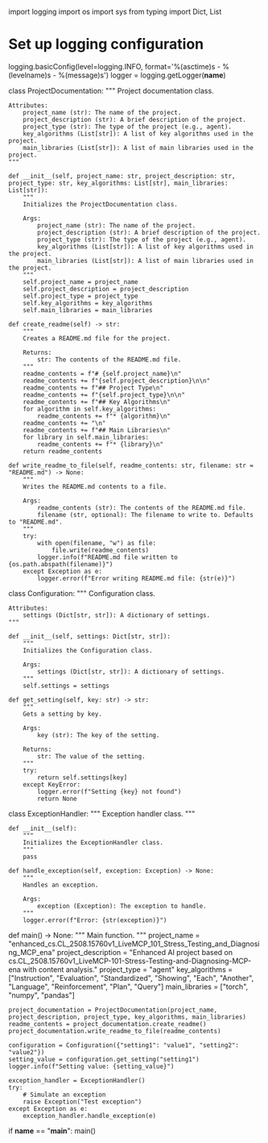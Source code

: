 import logging
import os
import sys
from typing import Dict, List

# Set up logging configuration
logging.basicConfig(level=logging.INFO, format='%(asctime)s - %(levelname)s - %(message)s')
logger = logging.getLogger(__name__)

class ProjectDocumentation:
    """
    Project documentation class.

    Attributes:
        project_name (str): The name of the project.
        project_description (str): A brief description of the project.
        project_type (str): The type of the project (e.g., agent).
        key_algorithms (List[str]): A list of key algorithms used in the project.
        main_libraries (List[str]): A list of main libraries used in the project.
    """

    def __init__(self, project_name: str, project_description: str, project_type: str, key_algorithms: List[str], main_libraries: List[str]):
        """
        Initializes the ProjectDocumentation class.

        Args:
            project_name (str): The name of the project.
            project_description (str): A brief description of the project.
            project_type (str): The type of the project (e.g., agent).
            key_algorithms (List[str]): A list of key algorithms used in the project.
            main_libraries (List[str]): A list of main libraries used in the project.
        """
        self.project_name = project_name
        self.project_description = project_description
        self.project_type = project_type
        self.key_algorithms = key_algorithms
        self.main_libraries = main_libraries

    def create_readme(self) -> str:
        """
        Creates a README.md file for the project.

        Returns:
            str: The contents of the README.md file.
        """
        readme_contents = f"# {self.project_name}\n"
        readme_contents += f"{self.project_description}\n\n"
        readme_contents += f"## Project Type\n"
        readme_contents += f"{self.project_type}\n\n"
        readme_contents += f"## Key Algorithms\n"
        for algorithm in self.key_algorithms:
            readme_contents += f"* {algorithm}\n"
        readme_contents += "\n"
        readme_contents += f"## Main Libraries\n"
        for library in self.main_libraries:
            readme_contents += f"* {library}\n"
        return readme_contents

    def write_readme_to_file(self, readme_contents: str, filename: str = "README.md") -> None:
        """
        Writes the README.md contents to a file.

        Args:
            readme_contents (str): The contents of the README.md file.
            filename (str, optional): The filename to write to. Defaults to "README.md".
        """
        try:
            with open(filename, "w") as file:
                file.write(readme_contents)
            logger.info(f"README.md file written to {os.path.abspath(filename)}")
        except Exception as e:
            logger.error(f"Error writing README.md file: {str(e)}")

class Configuration:
    """
    Configuration class.

    Attributes:
        settings (Dict[str, str]): A dictionary of settings.
    """

    def __init__(self, settings: Dict[str, str]):
        """
        Initializes the Configuration class.

        Args:
            settings (Dict[str, str]): A dictionary of settings.
        """
        self.settings = settings

    def get_setting(self, key: str) -> str:
        """
        Gets a setting by key.

        Args:
            key (str): The key of the setting.

        Returns:
            str: The value of the setting.
        """
        try:
            return self.settings[key]
        except KeyError:
            logger.error(f"Setting {key} not found")
            return None

class ExceptionHandler:
    """
    Exception handler class.
    """

    def __init__(self):
        """
        Initializes the ExceptionHandler class.
        """
        pass

    def handle_exception(self, exception: Exception) -> None:
        """
        Handles an exception.

        Args:
            exception (Exception): The exception to handle.
        """
        logger.error(f"Error: {str(exception)}")

def main() -> None:
    """
    Main function.
    """
    project_name = "enhanced_cs.CL_2508.15760v1_LiveMCP_101_Stress_Testing_and_Diagnosing_MCP_ena"
    project_description = "Enhanced AI project based on cs.CL_2508.15760v1_LiveMCP-101-Stress-Testing-and-Diagnosing-MCP-ena with content analysis."
    project_type = "agent"
    key_algorithms = ["Instruction", "Evaluation", "Standardized", "Showing", "Each", "Another", "Language", "Reinforcement", "Plan", "Query"]
    main_libraries = ["torch", "numpy", "pandas"]

    project_documentation = ProjectDocumentation(project_name, project_description, project_type, key_algorithms, main_libraries)
    readme_contents = project_documentation.create_readme()
    project_documentation.write_readme_to_file(readme_contents)

    configuration = Configuration({"setting1": "value1", "setting2": "value2"})
    setting_value = configuration.get_setting("setting1")
    logger.info(f"Setting value: {setting_value}")

    exception_handler = ExceptionHandler()
    try:
        # Simulate an exception
        raise Exception("Test exception")
    except Exception as e:
        exception_handler.handle_exception(e)

if __name__ == "__main__":
    main()